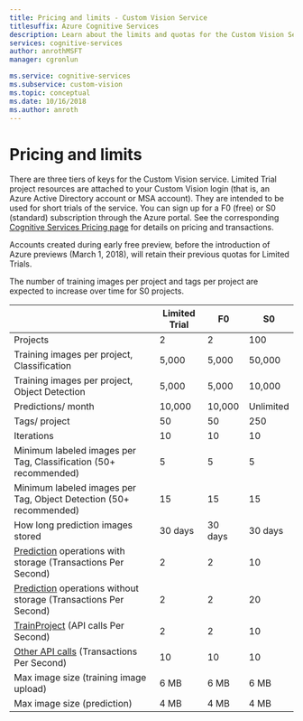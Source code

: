 ```yaml
---
title: Pricing and limits - Custom Vision Service
titlesuffix: Azure Cognitive Services
description: Learn about the limits and quotas for the Custom Vision Service.
services: cognitive-services
author: anrothMSFT
manager: cgronlun

ms.service: cognitive-services
ms.subservice: custom-vision
ms.topic: conceptual
ms.date: 10/16/2018
ms.author: anroth
---
```


# Pricing and limits

There are three tiers of keys for the Custom Vision service. Limited Trial project resources are attached to your Custom Vision login (that is, an Azure Active Directory account or MSA account). They are intended to be used for short trials of the service. You can sign up for a F0 (free) or S0 (standard) subscription through the Azure portal. See the corresponding [Cognitive Services Pricing page](https://azure.microsoft.com/pricing/details/cognitive-services/custom-vision-service/) for details on pricing and transactions.

Accounts created during early free preview, before the introduction of Azure previews (March 1, 2018), will retain their previous quotas for Limited Trials. 

The number of training images per project and tags per project are expected to increase over time for S0 projects.

||**Limited Trial**|**F0**|**S0**|
|-----|-----|-----|-----|
|Projects|2|2|100|
|Training images per project, Classification|5,000|5,000|50,000|
|Training images per project, Object Detection|5,000|5,000|10,000|
|Predictions/ month|10,000 |10,000|Unlimited|
|Tags/ project|50|50|250|
|Iterations |10|10|10|
|Minimum labeled images per Tag, Classification (50+ recommended) |5|5|5|
|Minimum labeled images per Tag, Object Detection (50+ recommended)|15|15|15|
|How long prediction images stored|30 days|30 days|30 days|
|[Prediction](https://go.microsoft.com/fwlink/?linkid=865445) operations with storage (Transactions Per Second)|2|2|10|
|[Prediction](https://go.microsoft.com/fwlink/?linkid=865445) operations without storage (Transactions Per Second)|2|2|20|
|[TrainProject](https://go.microsoft.com/fwlink/?linkid=865446) (API calls Per Second)|2|2|10|
|[Other API calls](https://go.microsoft.com/fwlink/?linkid=865446) (Transactions Per Second)|10|10|10|
|Max image size (training image upload) |6 MB|6 MB|6 MB|
|Max image size (prediction)|4 MB|4 MB|4 MB|


